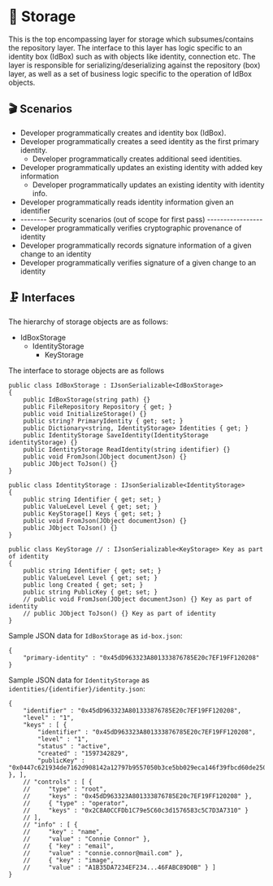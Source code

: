 # 💾 Storage

This is the top encompassing layer for storage which subsumes/contains the repository layer. The interface to this layer has logic specific to an identity box (IdBox) such as with objects like identity, connection etc. The layer is responsible for serializing/deserializing against the repository (box) layer, as well as a set of business logic specific to the operation of IdBox objects.

## 🎬 Scenarios

* Developer programmatically creates and identity box (IdBox).
* Developer programmatically creates a seed identity as the first primary identity.
  * Developer programmatically creates additional seed identities.
* Developer programmatically updates an existing identity with added key information
  * Developer programmatically updates an existing identity with identity info.
* Developer programmatically reads identity information given an identifier
* \-------- Security scenarios (out of scope for first pass) -----------------
* Developer programmatically verifies cryptographic provenance of identity
* Developer programmatically records signature information of a given change to an identity
* Developer programmatically verifies signature of a given change to an identity

## 🗜 Interfaces

The hierarchy of storage objects are as follows:

* IdBoxStorage
  * IdentityStorage
    * KeyStorage

The interface to storage objects are as follows

```
public class IdBoxStorage : IJsonSerializable<IdBoxStorage>
{
    public IdBoxStorage(string path) {}
    public FileRepository Repository { get; }
    public void InitializeStorage() {}
    public string? PrimaryIdentity { get; set; }
    public Dictionary<string, IdentityStorage> Identities { get; } 
    public IdentityStorage SaveIdentity(IdentityStorage identityStorage) {}
    public IdentityStorage ReadIdentity(string identifier) {}
    public void FromJson(JObject documentJson) {}
    public JObject ToJson() {}
}

public class IdentityStorage : IJsonSerializable<IdentityStorage>
{
    public string Identifier { get; set; }
    public ValueLevel Level { get; set; }
    public KeyStorage[] Keys { get; set; }
    public void FromJson(JObject documentJson) {}
    public JObject ToJson() {}
}

public class KeyStorage // : IJsonSerializable<KeyStorage> Key as part of identity
{
    public string Identifier { get; set; }
    public ValueLevel Level { get; set; }
    public long Created { get; set; }
    public string PublicKey { get; set; }
    // public void FromJson(JObject documentJson) {} Key as part of identity
    // public JObject ToJson() {} Key as part of identity
}
```

Sample JSON data for `IdBoxStorage` as `id-box.json`:

```
{
    "primary-identity" : "0x45dD963323A801333876785E20c7EF19FF120208"
}
```

Sample JSON data for `IdentityStorage` as `identities/{identifier}/identity.json`:

```
{
    "identifier" : "0x45dD963323A801333876785E20c7EF19FF120208",
    "level" : "1",
    "keys" : [ {
        "identifier" : "0x45dD963323A801333876785E20c7EF19FF120208",
        "level" : "1",
        "status" : "active",
        "created" : "1597342829",
        "publicKey" : "0x0447c621934de7162d908142a12797b9557050b3ce5bb029eca146f39fbcd60de250ebff2713c5ae046e3996a14e8a81d8d86089250b9aab7878f6d21f737b745d" }, ],
    // "controls" : [ {
    //     "type" : "root",
    //     "keys" : "0x45dD963323A801333876785E20c7EF19FF120208" },
    //     { "type" : "operator",
    //     "keys" : "0x2C8A0CCFDb1C79e5C60c3d1576583c5C7D3A7310" }
    // ],
    // "info" : [ {
    //     "key" : "name",
    //     "value" : "Connie Connor" },
    //     { "key" : "email",
    //     "value" : "connie.connor@mail.com" },
    //     { "key" : "image",
    //     "value" : "A1B35DA7234EF234...46FABC89D0B" } ]
}
```
